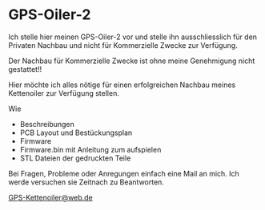 # GPS-Oiler-2

Ich stelle hier meinen GPS-Oiler-2 vor und stelle ihn ausschliesslich für den Privaten Nachbau und nicht für Kommerzielle Zwecke zur Verfügung.

Der Nachbau für Kommerzielle Zwecke ist ohne meine Genehmigung nicht gestattet!!


Hier möchte ich alles nötige für einen erfolgreichen Nachbau meines Kettenoiler zur Verfügung stellen.

Wie
- Beschreibungen
- PCB Layout und Bestückungsplan
- Firmware
- Firmware.bin mit Anleitung zum aufspielen
- STL Dateien der gedruckten Teile

Bei Fragen, Probleme oder Anregungen einfach eine Mail an mich.
Ich werde versuchen sie Zeitnach zu Beantworten.

GPS-Kettenoiler@web.de


